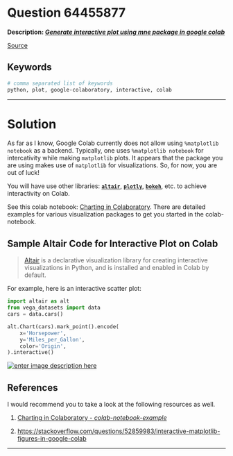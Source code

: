 # Question 64455877

**Description: [_Generate interactive plot using mne package in google colab_][#Q]**

[Source][#Q]

[#Q]: https://stackoverflow.com/questions/64455877/generate-interactive-plot-using-mne-package-in-google-colab/64455963#64455963

## Keywords

```bash
# comma separated list of keywords
python, plot, google-colaboratory, interactive, colab
```

---

# Solution

As far as I know, Google Colab currently does not allow using `%matplotlib notebook` as a backend. Typically, one uses `%matplotlib notebook` for intercativity while making `matplotlib` plots. It appears that the package you are using makes use of `matplotlib` for visualizations. So, for now, you are out of luck!

You will have use other libraries: [**`altair`**][#altair], [**`plotly`**][#plotly], [**`bokeh`**][#bokeh], etc. to achieve interactivity on Colab.

[#plotly]: https://plotly.com/python/
[#bokeh]: https://bokeh.org/

See this colab notebook: [Charting in Colaboratory][#colab-notebook]. There are detailed examples for various visualization packages to get you started in the colab-notebook.

[#colab-notebook]: https://colab.research.google.com/notebooks/charts.ipynb#scrollTo=ZdEG-d4g4U6v

## Sample Altair Code for Interactive Plot on Colab

> [Altair][#altair] is a declarative visualization library for creating interactive visualizations in Python, and is installed and enabled in Colab by default.

For example, here is an interactive scatter plot:

[#altair]: http://altair-viz.github.io/

```python
import altair as alt
from vega_datasets import data
cars = data.cars()

alt.Chart(cars).mark_point().encode(
    x='Horsepower',
    y='Miles_per_Gallon',
    color='Origin',
).interactive()
```

[![enter image description here][1]][1]


## References

I would recommend you to take a look at the following resources as well.

1. [Charting in Colaboratory - _colab-notebook-example_][#colab-notebook]

1. https://stackoverflow.com/questions/52859983/interactive-matplotlib-figures-in-google-colab


  [1]: https://i.stack.imgur.com/mqg2g.png

---
